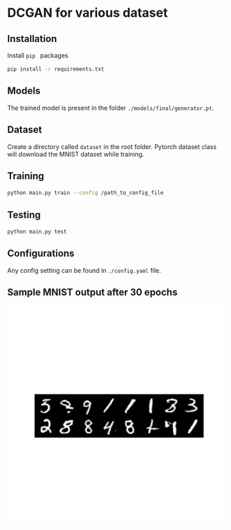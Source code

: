 # DCGAN for various dataset

## Installation

Install `pip ` packages

```bash
pip install -r requirements.txt
```

## Models

The trained model is present in the folder `./models/final/generator.pt`.

## Dataset

Create a directory called `dataset` in the root folder. Pytorch dataset class will download the MNIST dataset while training.


## Training
```bash
python main.py train --config /path_to_config_file
```

## Testing
```bash
python main.py test
```

## Configurations
Any config setting can be found in `./config.yaml` file.

## Sample MNIST output after 30 epochs
<img src="./artifacts/sample.png" width="500px"/>